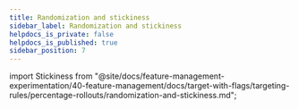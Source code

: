```yaml
---
title: Randomization and stickiness
sidebar_label: Randomization and stickiness
helpdocs_is_private: false
helpdocs_is_published: true
sidebar_position: 7
---
```


import Stickiness from "@site/docs/feature-management-experimentation/40-feature-management/docs/target-with-flags/targeting-rules/percentage-rollouts/randomization-and-stickiness.md";

<Stickiness />